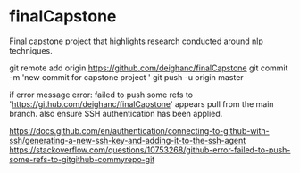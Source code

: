 # finalCapstone



Final capstone project that highlights research conducted around nlp techniques. 

git remote add origin https://github.com/deighanc/finalCapstone 
 git commit -m 'new commit for capstone project '
 git push -u origin master 


 if error message error: failed to push some refs to 'https://github.com/deighanc/finalCapstone' appears 
 pull from the main branch. also ensure SSH authentication has been applied.  
 
 https://docs.github.com/en/authentication/connecting-to-github-with-ssh/generating-a-new-ssh-key-and-adding-it-to-the-ssh-agent
 https://stackoverflow.com/questions/10753268/github-error-failed-to-push-some-refs-to-gitgithub-commyrepo-git 
